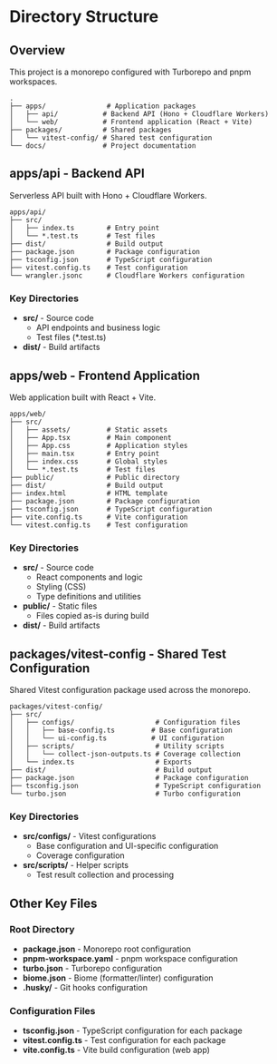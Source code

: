 # Directory Structure

## Overview

This project is a monorepo configured with Turborepo and pnpm workspaces.

```
.
├── apps/               # Application packages
│   ├── api/           # Backend API (Hono + Cloudflare Workers)
│   └── web/           # Frontend application (React + Vite)
├── packages/          # Shared packages
│   └── vitest-config/ # Shared test configuration
└── docs/              # Project documentation
```

## apps/api - Backend API

Serverless API built with Hono + Cloudflare Workers.

```
apps/api/
├── src/
│   ├── index.ts        # Entry point
│   └── *.test.ts       # Test files
├── dist/               # Build output
├── package.json        # Package configuration
├── tsconfig.json       # TypeScript configuration
├── vitest.config.ts    # Test configuration
└── wrangler.jsonc      # Cloudflare Workers configuration
```

### Key Directories
- **src/** - Source code
  - API endpoints and business logic
  - Test files (*.test.ts)
- **dist/** - Build artifacts

## apps/web - Frontend Application

Web application built with React + Vite.

```
apps/web/
├── src/
│   ├── assets/         # Static assets
│   ├── App.tsx         # Main component
│   ├── App.css         # Application styles
│   ├── main.tsx        # Entry point
│   ├── index.css       # Global styles
│   └── *.test.ts       # Test files
├── public/             # Public directory
├── dist/               # Build output
├── index.html          # HTML template
├── package.json        # Package configuration
├── tsconfig.json       # TypeScript configuration
├── vite.config.ts      # Vite configuration
└── vitest.config.ts    # Test configuration
```

### Key Directories
- **src/** - Source code
  - React components and logic
  - Styling (CSS)
  - Type definitions and utilities
- **public/** - Static files
  - Files copied as-is during build
- **dist/** - Build artifacts

## packages/vitest-config - Shared Test Configuration

Shared Vitest configuration package used across the monorepo.

```
packages/vitest-config/
├── src/
│   ├── configs/                    # Configuration files
│   │   ├── base-config.ts         # Base configuration
│   │   └── ui-config.ts           # UI configuration
│   ├── scripts/                    # Utility scripts
│   │   └── collect-json-outputs.ts # Coverage collection
│   └── index.ts                    # Exports
├── dist/                           # Build output
├── package.json                    # Package configuration
├── tsconfig.json                   # TypeScript configuration
└── turbo.json                      # Turbo configuration
```

### Key Directories
- **src/configs/** - Vitest configurations
  - Base configuration and UI-specific configuration
  - Coverage configuration
- **src/scripts/** - Helper scripts
  - Test result collection and processing

## Other Key Files

### Root Directory
- **package.json** - Monorepo root configuration
- **pnpm-workspace.yaml** - pnpm workspace configuration
- **turbo.json** - Turborepo configuration
- **biome.json** - Biome (formatter/linter) configuration
- **.husky/** - Git hooks configuration

### Configuration Files
- **tsconfig.json** - TypeScript configuration for each package
- **vitest.config.ts** - Test configuration for each package
- **vite.config.ts** - Vite build configuration (web app)
